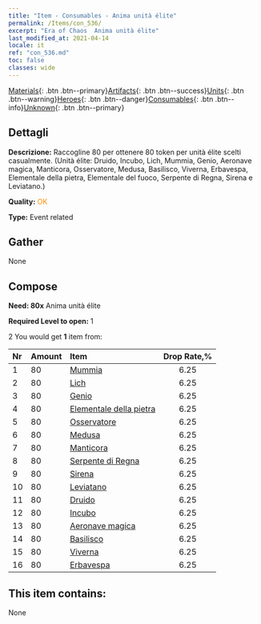 ```yaml
---
title: "Item - Consumables - Anima unità élite"
permalink: /Items/con_536/
excerpt: "Era of Chaos  Anima unità élite"
last_modified_at: 2021-04-14
locale: it
ref: "con_536.md"
toc: false
classes: wide
---
```

 [Materials](/it/Items/){: .btn .btn--primary}[Artifacts](/it/Items/Artifacts/){: .btn .btn--success}[Units](/it/Items/Units/){: .btn .btn--warning}[Heroes](/it/Items/Heroes/){: .btn .btn--danger}[Consumables](/it/Items/Consumables/){: .btn .btn--info}[Unknown](/it/Items/Unknown/){: .btn .btn--primary}

## Dettagli
 **Descrizione:** Raccogline 80 per ottenere 80 token per unità élite scelti casualmente. (Unità élite: Druido, Incubo, Lich, Mummia, Genio, Aeronave magica, Manticora, Osservatore, Medusa, Basilisco, Viverna, Erbavespa, Elementale della pietra, Elementale del fuoco, Serpente di Regna, Sirena e Leviatano.)

 **Quality:** <span style="color: #FF8C00">OK</span>

 **Type:** Event related

## Gather

  None

## Compose

 **Need: 80x** Anima unità élite

 **Required Level to open:** 1

 2 You would get **1** item  from:

  | Nr | Amount |     Item    | Drop Rate,% |
  |:---|:-------|:------------|:---------:|
  | 1 | 80 | [Mummia](/it/Items/unt_215/) | 6.25 | 
  | 2 | 80 | [Lich](/it/Items/unt_212/) | 6.25 | 
  | 3 | 80 | [Genio](/it/Items/unt_239/) | 6.25 | 
  | 4 | 80 | [Elementale della pietra](/it/Items/unt_266/) | 6.25 | 
  | 5 | 80 | [Osservatore](/it/Items/unt_246/) | 6.25 | 
  | 6 | 80 | [Medusa](/it/Items/unt_247/) | 6.25 | 
  | 7 | 80 | [Manticora](/it/Items/unt_249/) | 6.25 | 
  | 8 | 80 | [Serpente di Regna](/it/Items/unt_276/) | 6.25 | 
  | 9 | 80 | [Sirena](/it/Items/unt_277/) | 6.25 | 
  | 10 | 80 | [Leviatano](/it/Items/unt_280/) | 6.25 | 
  | 11 | 80 | [Druido](/it/Items/unt_206/) | 6.25 | 
  | 12 | 80 | [Incubo](/it/Items/unt_233/) | 6.25 | 
  | 13 | 80 | [Aeronave magica](/it/Items/unt_242/) | 6.25 | 
  | 14 | 80 | [Basilisco](/it/Items/unt_256/) | 6.25 | 
  | 15 | 80 | [Viverna](/it/Items/unt_258/) | 6.25 | 
  | 16 | 80 | [Erbavespa](/it/Items/unt_260/) | 6.25 | 


## This item contains:

  None

